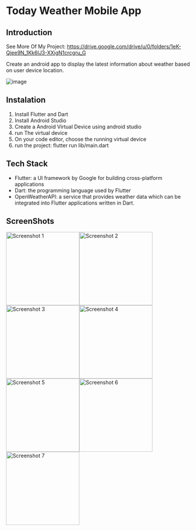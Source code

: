 # Today Weather Mobile App
## Introduction
See More Of My Project: https://drive.google.com/drive/u/0/folders/1eK-Qjee9N_1Kk6lJ3-XXigN1crcgru_G

Create an android app to display the latest information about weather based on user device location.

![image](https://github.com/Alvin-Saputra/Today-Weather-App/assets/145079710/91e9fb75-5c31-41cb-8f77-3da2677e2d33)

## Instalation
1. Install Flutter and Dart
2. Install Android Studio
3. Create a Android Virtual Device using android studio
4. run The virtual device
5. On your code editor, choose the running virtual device
6. run the project: flutter run lib/main.dart

## Tech Stack
- Flutter: a UI framework by Google for building cross-platform applications
- Dart: the programming language used by Flutter
- OpenWeatherAPI: a service that provides weather data which can be integrated into Flutter applications written in Dart.


## ScreenShots

<div style="display: flex; flex-wrap: wrap;" >
  <img src="https://github.com/Alvin-Saputra/Today-Weather-App/assets/145079710/4b99646a-9a4e-4b9f-a2ff-98aa55b26e5b" alt="Screenshot 1" width="200"/>
  <img src="https://github.com/Alvin-Saputra/Today-Weather-App/assets/145079710/067ad3a1-1bd6-4a2d-8215-1861dea0e251" alt="Screenshot 2" width="200"/>
  <img src="https://github.com/Alvin-Saputra/Today-Weather-App/assets/145079710/4bfba07b-8276-4142-89d0-d8fa84ad1653" alt="Screenshot 3" width="200"/>
  <img src="https://github.com/Alvin-Saputra/Today-Weather-App/assets/145079710/c3ec0625-2894-40cf-9184-1865ce0a0911" alt="Screenshot 4" width="200"/>
  <br><br>
  <img src="https://github.com/Alvin-Saputra/Today-Weather-App/assets/145079710/59f88328-c9f0-4aef-853e-fe8443d87257" alt="Screenshot 5" width="200"/>
  <img src="https://github.com/Alvin-Saputra/Today-Weather-App/assets/145079710/1e4a2658-f0c0-4c5a-babf-6291b166c851" alt="Screenshot 6" width="200"/>
  <img src="https://github.com/Alvin-Saputra/Today-Weather-App/assets/145079710/5012375a-4f48-4c03-b98c-484e06d4b2dd" alt="Screenshot 7" width="200"/>
</div>
